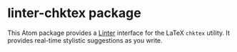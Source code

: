 # linter-chktex package

This Atom package provides a  [Linter](https://github.com/AtomLinter/linter) interface for the LaTeX `chktex` utility.  It provides real-time stylistic suggestions as you write.
